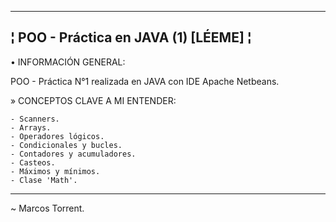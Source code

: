 --------------------------------------------------------
¦ POO - Práctica en JAVA (1) [LÉEME] ¦
--------------------------------------------------------

• INFORMACIÓN GENERAL:

POO - Práctica N°1 realizada en JAVA con IDE Apache Netbeans.

  » CONCEPTOS CLAVE A MI ENTENDER:

    - Scanners.
    - Arrays.
    - Operadores lógicos.
    - Condicionales y bucles.
    - Contadores y acumuladores.
    - Casteos.
    - Máximos y mínimos.
    - Clase 'Math'.
  
--------------------------------------------------------

~ Marcos Torrent.
